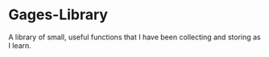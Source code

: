 # Gages-Library
A library of small, useful functions that I have been collecting and storing as I learn.
